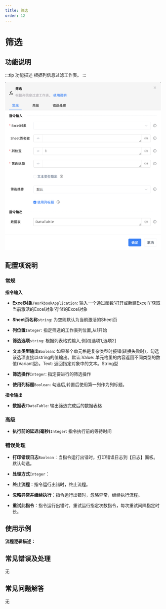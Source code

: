 ```yaml
---
title: 筛选
order: 12
---
```


# 筛选

## 功能说明

:::tip 功能描述
根据列信息过滤工作表。
:::

![筛选](../../../../assets/筛选_command.png)

## 配置项说明

### 常规

**指令输入**

- **Excel对象**`TWorkbookApplication`: 输入一个通过函数'打开或新建Excel'/'获取当前激活的Excel对象'存储的Excel对象

- **Sheet页名称**`string`: 为空则默认为当前激活的Sheet页

- **列位置**`Integer`: 指定筛选的工作表列位置,从1开始

- **筛选选项**`string`: 根据列表格式输入,例如[选项1,选项2]

- **文本类型输出**`Boolean`: 如果某个单元格是复杂类型时报错(转换失败时)，勾选该选项直接以string的值输出。默认:Value: 单元格里的内容返回不同类型的数值(Variant型)。Text: 返回指定对象中的文本。String型

- **筛选操作**`Integer`: 指定要进行的筛选操作

- **使用列标题**`Boolean`: 勾选后,转置后使用第一列作为列标题。


**指令输出**

- **数据表**`TDataTable`: 输出筛选完成后的数据表格

### 高级

- **执行前的延迟(毫秒)**`Integer`: 指令执行前的等待时间

### 错误处理

- **打印错误日志**`Boolean`：当指令运行出错时，打印错误日志到【日志】面板。默认勾选。

- **处理方式**`Integer`：

 - **终止流程**：指令运行出错时，终止流程。

 - **忽略异常并继续执行**：指令运行出错时，忽略异常，继续执行流程。

 - **重试此指令**：指令运行出错时，重试运行指定次数指令，每次重试间隔指定时长。

## 使用示例

**流程逻辑描述：** 

## 常见错误及处理

无

## 常见问题解答

无

